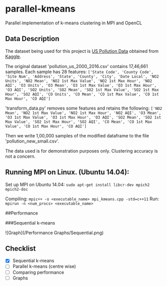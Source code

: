 # parallel-kmeans
Parallel implementation of k-means clustering in MPI and OpenCL

## Data Description
The dataset being used for this project is [US Pollution Data](https://www.kaggle.com/sogun3/uspollution) obtained from [Kaggle](https://www.kaggle.com).

The original dataset 'pollution_us_2000_2016.csv' contains 17,46,661 samples. Each sample has 28 features:
`['State Code', 'County Code', 'Site Num', 'Address', 'State',
       'County', 'City', 'Date Local', 'NO2 Units', 'NO2 Mean',
       'NO2 1st Max Value', 'NO2 1st Max Hour', 'NO2 AQI', 'O3 Units',
       'O3 Mean', 'O3 1st Max Value', 'O3 1st Max Hour', 'O3 AQI',
       'SO2 Units', 'SO2 Mean', 'SO2 1st Max Value', 'SO2 1st Max Hour',
       'SO2 AQI', 'CO Units', 'CO Mean', 'CO 1st Max Value',
       'CO 1st Max Hour', 'CO AQI']`

'transform_data.py' removes some features and retains the following:
`['NO2 Mean', 'NO2 1st Max Value', 'NO2 1st Max Hour', 'NO2 AQI',
       'O3 Mean', 'O3 1st Max Value', 'O3 1st Max Hour', 'O3 AQI',
       'SO2 Mean', 'SO2 1st Max Value', 'SO2 1st Max Hour',
       'SO2 AQI', 'CO Mean', 'CO 1st Max Value',
       'CO 1st Max Hour', 'CO AQI']`

Then we write 1,00,000 samples of the modified dataframe to the file 'pollution_new_small.csv'.

The data used is for demonstration purposes only. Clustering accuracy is not a concern.

## Running MPI on Linux. (Ubuntu 14.04): 

Set up MPI on Ubuntu 14.04: `sudo apt-get install libcr-dev mpich2 mpich2-doc`

Compiling: `mpic++ -o <executable_name> mpi_kmeans.cpp -std=c++11`
Run: `mpirun -n <num_procs> <executable_name>`

##Performance

###Sequential k-means

![Graph](/Performance Graphs/Sequential.png)

## Checklist

- [x] Sequential k-means
- [ ] Parallel k-means (centre wise)
- [ ] Comparing performance
- [ ] Graphs
